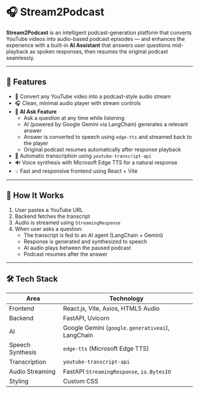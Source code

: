 # 🎧 Stream2Podcast

**Stream2Podcast** is an intelligent podcast-generation platform that converts YouTube videos into audio-based podcast episodes — and enhances the experience with a built-in **AI Assistant** that answers user questions mid-playback as spoken responses, then resumes the original podcast seamlessly.

---

## 🚀 Features

- 🔗 Convert any YouTube video into a podcast-style audio stream
- 🎧 Clean, minimal audio player with stream controls
- 🤖 **AI Ask Feature**
  - Ask a question at any time while listening
  - AI (powered by Google Gemini via LangChain) generates a relevant answer
  - Answer is converted to speech using `edge-tts` and streamed back to the player
  - Original podcast resumes automatically after response playback
- 📝 Automatic transcription using `youtube-transcript-api`
- 🔊 Voice synthesis with Microsoft Edge TTS for a natural response
- 💡 Fast and responsive frontend using React + Vite

---

## 🧠 How It Works

1. User pastes a YouTube URL
2. Backend fetches the transcript
3. Audio is streamed using `StreamingResponse`
4. When user asks a question:
   - The transcript is fed to an AI agent (LangChain + Gemini)
   - Response is generated and synthesized to speech
   - AI audio plays between the paused podcast
   - Podcast resumes after the answer

---

## 🛠️ Tech Stack

| Area           | Technology |
|----------------|------------|
| Frontend       | React.js, Vite, Axios, HTML5 Audio |
| Backend        | FastAPI, Uvicorn |
| AI         | Google Gemini (`google.generativeai`), LangChain |
| Speech Synthesis | `edge-tts` (Microsoft Edge TTS) |
| Transcription  | `youtube-transcript-api` |
| Audio Streaming| FastAPI `StreamingResponse`, `io.BytesIO` |
| Styling        | Custom CSS |

